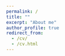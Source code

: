 ```yaml
---
permalink: /
title: ""
excerpt: "About me"
author_profile: true
redirect_from: 
  - /cv/
  - /cv.html
---
```


